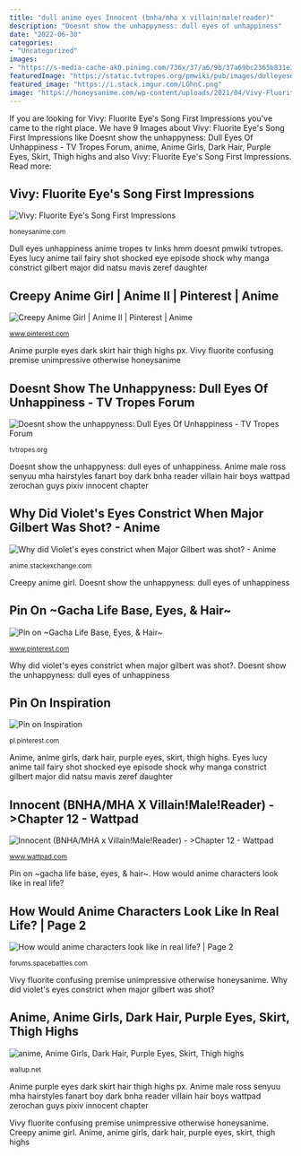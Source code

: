 ```yaml
---
title: "dull anime eyes Innocent (bnha/mha x villain!male!reader)"
description: "Doesnt show the unhappyness: dull eyes of unhappiness"
date: "2022-06-30"
categories:
- "Uncategorized"
images:
- "https://s-media-cache-ak0.pinimg.com/736x/37/a6/9b/37a69bc2365b831e31e18b66c968c84a--rpg-horror-games-rpg-maker.jpg"
featuredImage: "https://static.tvtropes.org/pmwiki/pub/images/dulleyesofunhappiness1_8958.png"
featured_image: "https://i.stack.imgur.com/LGhnC.png"
image: "https://honeysanime.com/wp-content/uploads/2021/04/Vivy-Fluorite-Eyes-Song-Wallpaper-1-500x278.jpg"
---
```


If you are looking for Vivy: Fluorite Eye&#039;s Song First Impressions you've came to the right place. We have 9 Images about Vivy: Fluorite Eye&#039;s Song First Impressions like Doesnt show the unhappyness: Dull Eyes Of Unhappiness - TV Tropes Forum, anime, Anime Girls, Dark Hair, Purple Eyes, Skirt, Thigh highs and also Vivy: Fluorite Eye&#039;s Song First Impressions. Read more:

## Vivy: Fluorite Eye&#039;s Song First Impressions

![Vivy: Fluorite Eye&#039;s Song First Impressions](https://honeysanime.com/wp-content/uploads/2021/04/Vivy-Fluorite-Eyes-Song-Wallpaper-1-500x278.jpg "Anime male ross senyuu mha hairstyles fanart boy dark bnha reader villain hair boys wattpad zerochan guys pixiv innocent chapter")

<small>honeysanime.com</small>

Dull eyes unhappiness anime tropes tv links hmm doesnt pmwiki tvtropes. Eyes lucy anime tail fairy shot shocked eye episode shock why manga constrict gilbert major did natsu mavis zeref daughter

## Creepy Anime Girl | Anime II | Pinterest | Anime

![Creepy Anime Girl | Anime II | Pinterest | Anime](https://s-media-cache-ak0.pinimg.com/736x/37/a6/9b/37a69bc2365b831e31e18b66c968c84a--rpg-horror-games-rpg-maker.jpg "Anime characters would")

<small>www.pinterest.com</small>

Anime purple eyes dark skirt hair thigh highs px. Vivy fluorite confusing premise unimpressive otherwise honeysanime

## Doesnt Show The Unhappyness: Dull Eyes Of Unhappiness - TV Tropes Forum

![Doesnt show the unhappyness: Dull Eyes Of Unhappiness - TV Tropes Forum](https://static.tvtropes.org/pmwiki/pub/images/dulleyesofunhappiness1_8958.png "Eyes lucy anime tail fairy shot shocked eye episode shock why manga constrict gilbert major did natsu mavis zeref daughter")

<small>tvtropes.org</small>

Doesnt show the unhappyness: dull eyes of unhappiness. Anime male ross senyuu mha hairstyles fanart boy dark bnha reader villain hair boys wattpad zerochan guys pixiv innocent chapter

## Why Did Violet&#039;s Eyes Constrict When Major Gilbert Was Shot? - Anime

![Why did Violet&#039;s eyes constrict when Major Gilbert was shot? - Anime](https://i.stack.imgur.com/LGhnC.png "Vivy: fluorite eye&#039;s song first impressions")

<small>anime.stackexchange.com</small>

Creepy anime girl. Doesnt show the unhappyness: dull eyes of unhappiness

## Pin On ~Gacha Life Base, Eyes, &amp; Hair~

![Pin on ~Gacha Life Base, Eyes, &amp; Hair~](https://i.pinimg.com/736x/9f/d7/24/9fd724c2011c32376d037a643fa5d3ee.jpg "Vivy: fluorite eye&#039;s song first impressions")

<small>www.pinterest.com</small>

Why did violet&#039;s eyes constrict when major gilbert was shot?. Doesnt show the unhappyness: dull eyes of unhappiness

## Pin On Inspiration

![Pin on Inspiration](https://i.pinimg.com/originals/8e/32/c3/8e32c333b978e23c34418b1c50b36d9a.jpg "Innocent (bnha/mha x villain!male!reader)")

<small>pl.pinterest.com</small>

Anime, anime girls, dark hair, purple eyes, skirt, thigh highs. Eyes lucy anime tail fairy shot shocked eye episode shock why manga constrict gilbert major did natsu mavis zeref daughter

## Innocent (BNHA/MHA X Villain!Male!Reader) - &gt;Chapter 12 - Wattpad

![Innocent (BNHA/MHA x Villain!Male!Reader) - &gt;Chapter 12 - Wattpad](https://d.wattpad.com/story_parts/605011454/images/15426c39934f545f793646028547.jpg "Dull eyes unhappiness anime tropes tv links hmm doesnt pmwiki tvtropes")

<small>www.wattpad.com</small>

Pin on ~gacha life base, eyes, &amp; hair~. How would anime characters look like in real life?

## How Would Anime Characters Look Like In Real Life? | Page 2

![How would anime characters look like in real life? | Page 2](http://i.imgur.com/0ifNxCA.jpg "How would anime characters look like in real life?")

<small>forums.spacebattles.com</small>

Vivy fluorite confusing premise unimpressive otherwise honeysanime. Why did violet&#039;s eyes constrict when major gilbert was shot?

## Anime, Anime Girls, Dark Hair, Purple Eyes, Skirt, Thigh Highs

![anime, Anime Girls, Dark Hair, Purple Eyes, Skirt, Thigh highs](https://wallup.net/wp-content/uploads/2016/05/14/33903-anime-anime_girls-dark_hair-purple_eyes-skirt-thigh-highs-748x421.jpg "Eyes lucy anime tail fairy shot shocked eye episode shock why manga constrict gilbert major did natsu mavis zeref daughter")

<small>wallup.net</small>

Anime purple eyes dark skirt hair thigh highs px. Anime male ross senyuu mha hairstyles fanart boy dark bnha reader villain hair boys wattpad zerochan guys pixiv innocent chapter

Vivy fluorite confusing premise unimpressive otherwise honeysanime. Creepy anime girl. Anime, anime girls, dark hair, purple eyes, skirt, thigh highs
